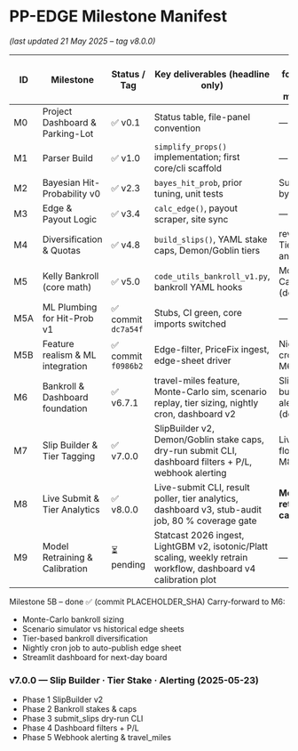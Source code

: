 # PP-EDGE Milestone Manifest  
*(last updated 21 May 2025 – tag v8.0.0)*

| ID  | Milestone                                 | Status / Tag              | Key deliverables (headline only)                                                                                 | Carry-forward to next milestone |
|-----|-------------------------------------------|---------------------------|------------------------------------------------------------------------------------------------------------------|---------------------------------|
| M0  | Project Dashboard & Parking-Lot           | ✅ v0.1                   | Status table, file-panel convention                                                                              | — |
| M1  | Parser Build                              | ✅ v1.0                   | `simplify_props()` implementation; first core/cli scaffold                                                       | — |
| M2  | Bayesian Hit-Probability v0               | ✅ v2.3                   | `bayes_hit_prob`, prior tuning, unit tests                                                                       | Superseded by ML v1 |
| M3  | Edge & Payout Logic                       | ✅ v3.4                   | `calc_edge()`, payout scraper, site sync                                                                        | — |
| M4  | Diversification & Quotas                  | ✅ v4.8                   | `build_slips()`, YAML stake caps, Demon/Goblin tiers                                                             | revisit after Tier analytics |
| M5  | Kelly Bankroll (core math)                | ✅ v5.0                   | `code_utils_bankroll_v1.py`, bankroll YAML hooks                                                                 | Monte-Carlo sim (done M6) |
| M5A | ML Plumbing for Hit-Prob v1               | ✅ commit `dc7a54f`       | Stubs, CI green, core imports switched                                                                           | — |
| M5B | Feature realism & ML integration          | ✅ commit `f0986b2`       | Edge-filter, PriceFix ingest, edge-sheet driver                                                                  | Nightly cron (done M6) |
| M6  | Bankroll & Dashboard foundation           | ✅ v6.7.1                 | travel-miles feature, Monte-Carlo sim, scenario replay, tier sizing, nightly cron, dashboard v2                  | Slip-builder, alerting (done M7) |
| M7  | Slip Builder & Tier Tagging               | ✅ v7.0.0                 | SlipBuilder v2, Demon/Goblin stake caps, dry-run submit CLI, dashboard filters + P/L, webhook alerting           | Live submit flow (done M8) |
| M8  | Live Submit & Tier Analytics              | ✅ v8.0.0                 | Live-submit CLI, result poller, tier analytics, dashboard v3, stub-audit job, 80 % coverage gate                 | **Model retraining & calibration** |
| M9  | Model Retraining & Calibration            | ⏳ pending                | Statcast 2026 ingest, LightGBM v2, isotonic/Platt scaling, weekly retrain workflow, dashboard v4 calibration plot | — |


Milestone 5B – done ✅ (commit PLACEHOLDER_SHA)
Carry-forward to M6:
* Monte-Carlo bankroll sizing
* Scenario simulator vs historical edge sheets
* Tier-based bankroll diversification
* Nightly cron job to auto-publish edge sheet
* Streamlit dashboard for next-day board

### v7.0.0  — Slip Builder · Tier Stake · Alerting  (2025-05-23)
- Phase 1 SlipBuilder v2
- Phase 2 Bankroll stakes & caps
- Phase 3 submit_slips dry-run CLI
- Phase 4 Dashboard filters + P/L
- Phase 5 Webhook alerting & travel_miles
